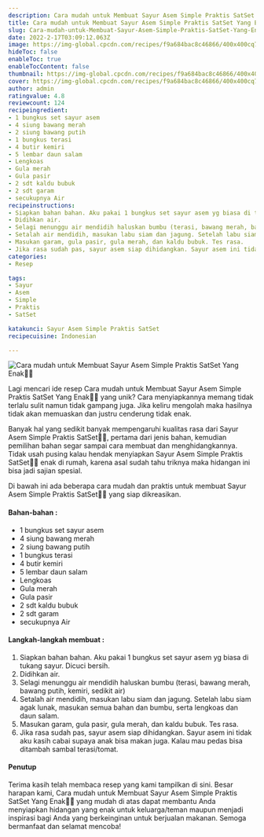 ```yaml
---
description: Cara mudah untuk Membuat Sayur Asem Simple Praktis SatSet Yang Enak"
title: Cara mudah untuk Membuat Sayur Asem Simple Praktis SatSet Yang Enak
slug: Cara-mudah-untuk-Membuat-Sayur-Asem-Simple-Praktis-SatSet-Yang-Enak
date: 2022-2-17T03:09:12.063Z
image: https://img-global.cpcdn.com/recipes/f9a684bac8c46866/400x400cq70/photo.jpg
hideToc: false
enableToc: true
enableTocContent: false
thumbnail: https://img-global.cpcdn.com/recipes/f9a684bac8c46866/400x400cq70/photo.jpg
cover: https://img-global.cpcdn.com/recipes/f9a684bac8c46866/400x400cq70/photo.jpg
author: admin
ratingvalue: 4.8
reviewcount: 124
recipeingredient:
- 1 bungkus set sayur asem
- 4 siung bawang merah
- 2 siung bawang putih
- 1 bungkus terasi
- 4 butir kemiri
- 5 lembar daun salam
- Lengkoas
- Gula merah
- Gula pasir
- 2 sdt kaldu bubuk
- 2 sdt garam
- secukupnya Air
recipeinstructions:
- Siapkan bahan bahan. Aku pakai 1 bungkus set sayur asem yg biasa di tukang sayur. Dicuci bersih.
- Didihkan air.
- Selagi menunggu air mendidih haluskan bumbu (terasi, bawang merah, bawang putih, kemiri, sedikit air)
- Setalah air mendidih, masukan labu siam dan jagung. Setelah labu siam agak lunak, masukan semua bahan dan bumbu, serta lengkoas dan daun salam.
- Masukan garam, gula pasir, gula merah, dan kaldu bubuk. Tes rasa.
- Jika rasa sudah pas, sayur asem siap dihidangkan. Sayur asem ini tidak aku kasih cabai supaya anak bisa makan juga. Kalau mau pedas bisa ditambah sambal terasi/tomat.
categories:
- Resep

tags:
- Sayur
- Asem
- Simple
- Praktis
- SatSet

katakunci: Sayur Asem Simple Praktis SatSet
recipecuisine: Indonesian

---
```


![Cara mudah untuk Membuat Sayur Asem Simple Praktis SatSet Yang Enak👩‍🍳](https://img-global.cpcdn.com/recipes/f9a684bac8c46866/400x400cq70/photo.jpg)

Lagi mencari ide resep Cara mudah untuk Membuat Sayur Asem Simple Praktis SatSet Yang Enak👩‍🍳 yang unik? Cara menyiapkannya memang tidak terlalu sulit namun tidak gampang juga. Jika keliru mengolah maka hasilnya tidak akan memuaskan dan justru cenderung tidak enak.

Banyak hal yang sedikit banyak mempengaruhi kualitas rasa dari Sayur Asem Simple Praktis SatSet👩‍🍳, pertama dari jenis bahan, kemudian pemilihan bahan segar sampai cara membuat dan menghidangkannya. Tidak usah pusing kalau hendak menyiapkan Sayur Asem Simple Praktis SatSet👩‍🍳 enak di rumah, karena asal sudah tahu triknya maka hidangan ini bisa jadi sajian spesial.

Di bawah ini ada beberapa cara mudah dan praktis untuk membuat Sayur Asem Simple Praktis SatSet👩‍🍳 yang siap dikreasikan.

<!--inarticleads1-->

#### Bahan-bahan :

- 1 bungkus set sayur asem
- 4 siung bawang merah
- 2 siung bawang putih
- 1 bungkus terasi
- 4 butir kemiri
- 5 lembar daun salam
- Lengkoas
- Gula merah
- Gula pasir
- 2 sdt kaldu bubuk
- 2 sdt garam
- secukupnya Air

<!--inarticleads2-->

#### Langkah-langkah membuat :

1. Siapkan bahan bahan. Aku pakai 1 bungkus set sayur asem yg biasa di tukang sayur. Dicuci bersih.
1. Didihkan air.
1. Selagi menunggu air mendidih haluskan bumbu (terasi, bawang merah, bawang putih, kemiri, sedikit air)
1. Setalah air mendidih, masukan labu siam dan jagung. Setelah labu siam agak lunak, masukan semua bahan dan bumbu, serta lengkoas dan daun salam.
1. Masukan garam, gula pasir, gula merah, dan kaldu bubuk. Tes rasa.
1. Jika rasa sudah pas, sayur asem siap dihidangkan. Sayur asem ini tidak aku kasih cabai supaya anak bisa makan juga. Kalau mau pedas bisa ditambah sambal terasi/tomat.

#### Penutup

Terima kasih telah membaca resep yang kami tampilkan di sini. Besar harapan kami, Cara mudah untuk Membuat Sayur Asem Simple Praktis SatSet Yang Enak👩‍🍳 yang mudah di atas dapat membantu Anda menyiapkan hidangan yang enak untuk keluarga/teman maupun menjadi inspirasi bagi Anda yang berkeinginan untuk berjualan makanan. Semoga bermanfaat dan selamat mencoba!